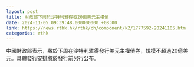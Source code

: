 ```yaml
---
layout: post
title: 財政部下周於沙特利雅得發20億美元主權債
date: 2024-11-05 09:39:48.000000000 +08:00
link: https://news.rthk.hk/rthk/ch/component/k2/1777592-20241105.htm
categories: rthk
---
```


中國財政部表示，將於下周在沙特利雅得發行美元主權債券，規模不超過20億美元。具體發行安排將於發行前另行公布。
